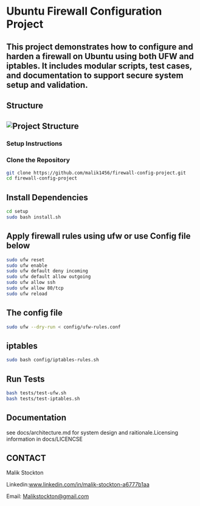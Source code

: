 # Ubuntu Firewall Configuration Project 
This project demonstrates how to configure and harden a firewall on Ubuntu using both UFW and iptables. It includes modular scripts, test cases, and documentation to support secure system setup and validation.
---
## Structure
![Project Structure](screenshots/File_structure.png)
---
### Setup Instructions
### Clone the Repository

```bash
git clone https://github.com/malik1456/firewall-config-project.git
cd firewall-config-project
```
## Install Dependencies
```bash
cd setup
sudo bash install.sh
```
## Apply firewall rules using ufw or use Config file below
```bash
sudo ufw reset
sudo ufw enable
sudo ufw default deny incoming
sudo ufw default allow outgoing
sudo ufw allow ssh
sudo ufw allow 80/tcp
sudo ufw reload
```
## The config file
```bash
sudo ufw --dry-run < config/ufw-rules.conf
```
## iptables
```bash
sudo bash config/iptables-rules.sh
```
## Run Tests
```bash
bash tests/test-ufw.sh
bash tests/test-iptables.sh
```
## Documentation
see docs/architecture.md for system design and raitionale.Licensing information in docs/LICENCSE
## CONTACT
Malik Stockton

Linkedin:www.linkedin.com/in/malik-stockton-a6777b1aa

Email: Malikstockton@gmail.com



